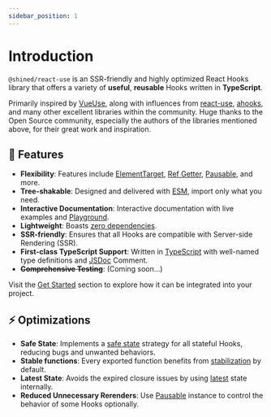 ```yaml
---
sidebar_position: 1
---
```


# Introduction

`@shined/react-use` is an SSR-friendly and highly optimized React Hooks library that offers a variety of **useful**, **reusable** Hooks written in **TypeScript**.

Primarily inspired by [VueUse](https://vueuse.org/), along with influences from [react-use](https://github.com/streamich/react-use), [ahooks](https://ahooks.js.org/), and many other excellent libraries within the community. Huge thanks to the Open Source community, especially the authors of the libraries mentioned above, for their great work and inspiration.

## 🚀 Features

- **Flexibility**: Features include [ElementTarget](/docs/features/element-target), [Ref Getter](/docs/features/ref-getter), [Pausable](/docs/features/pausable), and more.
- **Tree-shakable**: Designed and delivered with [ESM](https://nodejs.org/api/esm.html), import only what you need.
- **Interactive Documentation**: Interactive documentation with live examples and [Playground](https://react-online.vercel.app/#code=aW1wb3J0IHsgY3JlYXRlUm9vdCB9IGZyb20gJ3JlYWN0LWRvbS9jbGllbnQnCmltcG9ydCB7IHVzZU1vdXNlLCB1c2VSZWFjdGl2ZSB9IGZyb20gJ0BzaGluZWQvcmVhY3QtdXNlJwoKCmZ1bmN0aW9uIEFwcCgpIHsKICBjb25zdCB7IHgsIHkgfSA9IHVzZU1vdXNlKCkKICBjb25zdCBbeyBjb3VudCB9LCBtdXRhdGVdID0gdXNlUmVhY3RpdmUoeyBjb3VudDogMCB9KQoKICBjb25zdCBhZGRPbmUgPSAoKSA9PiBtdXRhdGUuY291bnQrKwoKICByZXR1cm4gKAogICAgPGRpdj4KICAgICAgPGRpdj4oeCwgeSk6ICh7eH0sIHt5fSk8L2Rpdj4KICAgICAgPGJ1dHRvbiBvbkNsaWNrPXthZGRPbmV9PkNvdW50OiB7Y291bnR9PC9idXR0b24%2BCiAgICA8L2Rpdj4KICApCn0KCmNyZWF0ZVJvb3QoZG9jdW1lbnQuZ2V0RWxlbWVudEJ5SWQoJ3Jvb3QnKSEpLnJlbmRlcig8QXBwIC8%2BKQo%3D).
- **Lightweight**: Boasts [zero dependencies](https://github.com/sheinsight/react-use/blob/main/package.json).
- **SSR-friendly**: Ensures that all Hooks are compatible with Server-side Rendering (SSR).
- **First-class TypeScript Support**: Written in [TypeScript](https://www.typescriptlang.org/) with well-named type definitions and [JSDoc](https://jsdoc.app/) Comment.
- **~~Comprehensive Testing~~**: (Coming soon...)

Visit the [Get Started](/docs/get-started) section to explore how it can be integrated into your project.

## ⚡️ Optimizations

- **Safe State**: Implements a [safe state](/docs/optimization/safe-state) strategy for all stateful Hooks, reducing bugs and unwanted behaviors.
- **Stable functions**: Every exported function benefits from [stabilization](/docs/optimization/stabilization) by default.
- **Latest State**: Avoids the expired closure issues by using [latest](/docs/optimization/latest-state) state internally.
- **Reduced Unnecessary Rerenders**: Use [Pausable](/docs/features/pausable) instance to control the behavior of some Hooks optionally.

